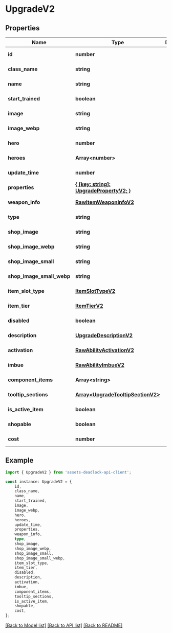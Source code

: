 # UpgradeV2


## Properties

Name | Type | Description | Notes
------------ | ------------- | ------------- | -------------
**id** | **number** |  | [default to undefined]
**class_name** | **string** |  | [default to undefined]
**name** | **string** |  | [default to undefined]
**start_trained** | **boolean** |  | [optional] [default to undefined]
**image** | **string** |  | [optional] [default to undefined]
**image_webp** | **string** |  | [optional] [default to undefined]
**hero** | **number** |  | [optional] [default to undefined]
**heroes** | **Array&lt;number&gt;** |  | [optional] [default to undefined]
**update_time** | **number** |  | [optional] [default to undefined]
**properties** | [**{ [key: string]: UpgradePropertyV2; }**](UpgradePropertyV2.md) |  | [optional] [default to undefined]
**weapon_info** | [**RawItemWeaponInfoV2**](RawItemWeaponInfoV2.md) |  | [optional] [default to undefined]
**type** | **string** |  | [optional] [default to TypeEnum_Upgrade]
**shop_image** | **string** |  | [optional] [default to undefined]
**shop_image_webp** | **string** |  | [optional] [default to undefined]
**shop_image_small** | **string** |  | [optional] [default to undefined]
**shop_image_small_webp** | **string** |  | [optional] [default to undefined]
**item_slot_type** | [**ItemSlotTypeV2**](ItemSlotTypeV2.md) |  | [default to undefined]
**item_tier** | [**ItemTierV2**](ItemTierV2.md) |  | [default to undefined]
**disabled** | **boolean** |  | [optional] [default to undefined]
**description** | [**UpgradeDescriptionV2**](UpgradeDescriptionV2.md) |  | [optional] [default to undefined]
**activation** | [**RawAbilityActivationV2**](RawAbilityActivationV2.md) |  | [default to undefined]
**imbue** | [**RawAbilityImbueV2**](RawAbilityImbueV2.md) |  | [optional] [default to undefined]
**component_items** | **Array&lt;string&gt;** |  | [optional] [default to undefined]
**tooltip_sections** | [**Array&lt;UpgradeTooltipSectionV2&gt;**](UpgradeTooltipSectionV2.md) |  | [optional] [default to undefined]
**is_active_item** | **boolean** |  | [readonly] [default to undefined]
**shopable** | **boolean** |  | [readonly] [default to undefined]
**cost** | **number** |  | [default to undefined]

## Example

```typescript
import { UpgradeV2 } from 'assets-deadlock-api-client';

const instance: UpgradeV2 = {
    id,
    class_name,
    name,
    start_trained,
    image,
    image_webp,
    hero,
    heroes,
    update_time,
    properties,
    weapon_info,
    type,
    shop_image,
    shop_image_webp,
    shop_image_small,
    shop_image_small_webp,
    item_slot_type,
    item_tier,
    disabled,
    description,
    activation,
    imbue,
    component_items,
    tooltip_sections,
    is_active_item,
    shopable,
    cost,
};
```

[[Back to Model list]](../README.md#documentation-for-models) [[Back to API list]](../README.md#documentation-for-api-endpoints) [[Back to README]](../README.md)
